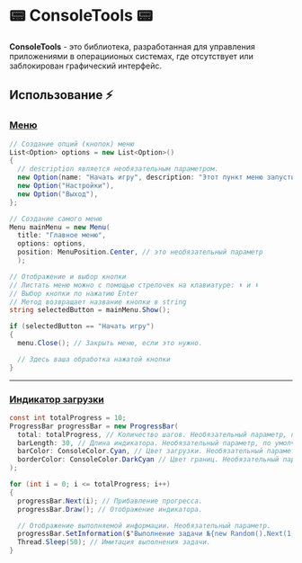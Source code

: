 # 📟 ConsoleTools 📟

**ConsoleTools** - это библиотека, разработанная для управления приложениями в операциионых системах,
где отсутствует или заблокирован графический интерфейс.

## Использование ⚡
### **[Меню](ConsoleTools/Menu/Menu.cs)**
```csharp
// Создание опций (кнопок) меню
List<Option> options = new List<Option>()
{
  // description является необязательным параметром.
  new Option(name: "Начать игру", description: "Этот пункт меню запустит игру."), 
  new Option("Настройки"),
  new Option("Выход"),
};

// Создание самого меню
Menu mainMenu = new Menu(
  title: "Главное меню",
  options: options,
  position: MenuPosition.Center, // это необязательный параметр 
  );

// Отображение и выбор кнопки
// Листать меню можно с помощью стрелочек на клавиатуре: ⬆️ и ⬇️
// Выбор кнопки по нажатию Enter
// Метод возвращает название кнопки в string
string selectedButton = mainMenu.Show();

if (selectedButton == "Начать игру")
{
  menu.Close(); // Закрыть меню, если это нужно.

  // Здесь ваша обработка нажатой кнопки
}
```
___
### **[Индикатор загрузки](ConsoleTools/ProgressBar/ProgressBar.cs)**
```csharp
const int totalProgress = 10;
ProgressBar progressBar = new ProgressBar(
  total: totalProgress, // Количество шагов. Необязательный параметр, по умолчанию: 100
  barLength: 30, // Длина индикатора. Необязательный параметр, по умолчанию: 40
  barColor: ConsoleColor.Cyan, // Цвет загрузки. Необязательный параметр, по умолчанию: ConsoleColor.Green
  borderColor: ConsoleColor.DarkCyan // Цвет границ. Необязательный параметр, по умолчанию: ConsoleColor.Gray
);

for (int i = 0; i <= totalProgress; i++)
{
  progressBar.Next(i); // Прибавление прогресса.
  progressBar.Draw(); // Отображение индикатора.

  // Отображение выполняемой информации. Необязательный параметр.
  progressBar.SetInformation($"Выполнение задачи №{new Random().Next(1, 100)} .");
  Thread.Sleep(50); // Имитация выполнения задачи.
}
```